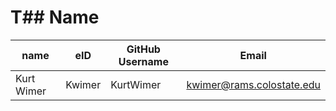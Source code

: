 # T## Name

| name | eID | GitHub Username | Email |
|------|-----|-----------------|-------|
| Kurt Wimer | Kwimer | KurtWimer | kwimer@rams.colostate.edu |
